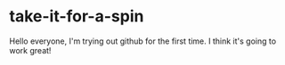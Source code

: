 # take-it-for-a-spin
Hello everyone, I'm trying out github for the first time. I think it's going to work great!
